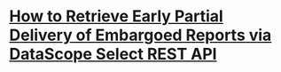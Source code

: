 # [How to Retrieve Early Partial Delivery of Embargoed Reports via DataScope Select REST API](https://developers.refinitiv.com/en/article-catalog/article/how-to-retrieve-early-partial-delivery-of-embargoed-reports-via-0)
